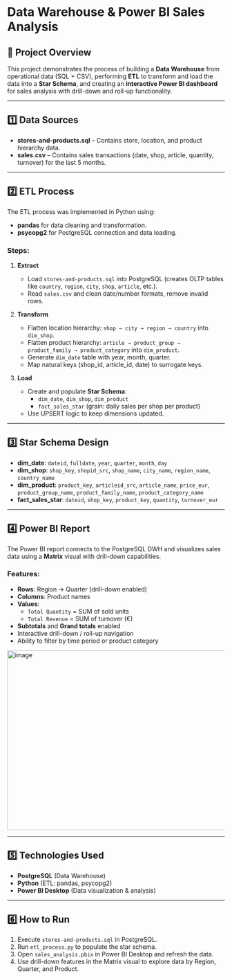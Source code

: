 # Data Warehouse & Power BI Sales Analysis

## 📌 Project Overview
This project demonstrates the process of building a **Data Warehouse** from operational data (SQL + CSV), performing **ETL** to transform and load the data into a **Star Schema**, and creating an **interactive Power BI dashboard** for sales analysis with drill-down and roll-up functionality.

---

## 1️⃣ Data Sources
- **stores-and-products.sql** – Contains store, location, and product hierarchy data.
- **sales.csv** – Contains sales transactions (date, shop, article, quantity, turnover) for the last 5 months.

---

## 2️⃣ ETL Process
The ETL process was implemented in Python using:
- **pandas** for data cleaning and transformation.
- **psycopg2** for PostgreSQL connection and data loading.

### Steps:
1. **Extract**
   - Load `stores-and-products.sql` into PostgreSQL (creates OLTP tables like `country`, `region`, `city`, `shop`, `article`, etc.).
   - Read `sales.csv` and clean date/number formats, remove invalid rows.

2. **Transform**
   - Flatten location hierarchy: `shop → city → region → country` into `dim_shop`.
   - Flatten product hierarchy: `article → product_group → product_family → product_category` into `dim_product`.
   - Generate `dim_date` table with year, month, quarter.
   - Map natural keys (shop_id, article_id, date) to surrogate keys.

3. **Load**
   - Create and populate **Star Schema**:
     - `dim_date`, `dim_shop`, `dim_product`
     - `fact_sales_star` (grain: daily sales per shop per product)
   - Use UPSERT logic to keep dimensions updated.

---

## 3️⃣ Star Schema Design

- **dim_date**: `dateid`, `fulldate`, `year`, `quarter`, `month`, `day`
- **dim_shop**: `shop_key`, `shopid_src`, `shop_name`, `city_name`, `region_name`, `country_name`
- **dim_product**: `product_key`, `articleid_src`, `article_name`, `price_eur`, `product_group_name`, `product_family_name`, `product_category_name`
- **fact_sales_star**: `dateid`, `shop_key`, `product_key`, `quantity`, `turnover_eur`

---

## 4️⃣ Power BI Report
The Power BI report connects to the PostgreSQL DWH and visualizes sales data using a **Matrix** visual with drill-down capabilities.

### Features:
- **Rows**: Region → Quarter (drill-down enabled)
- **Columns**: Product names
- **Values**: 
  - `Total Quantity` = SUM of sold units
  - `Total Revenue` = SUM of turnover (€)
- **Subtotals** and **Grand totals** enabled
- Interactive drill-down / roll-up navigation
- Ability to filter by time period or product category

<img width="1070" height="415" alt="image" src="https://github.com/user-attachments/assets/c517af5e-8a22-4202-9c1b-8a59dc605753" />

---

## 5️⃣ Technologies Used
- **PostgreSQL** (Data Warehouse)
- **Python** (ETL: pandas, psycopg2)
- **Power BI Desktop** (Data visualization & analysis)

---

## 6️⃣ How to Run
1. Execute `stores-and-products.sql` in PostgreSQL.
2. Run `etl_process.py` to populate the star schema.
3. Open `sales_analysis.pbix` in Power BI Desktop and refresh the data.
4. Use drill-down features in the Matrix visual to explore data by Region, Quarter, and Product.


